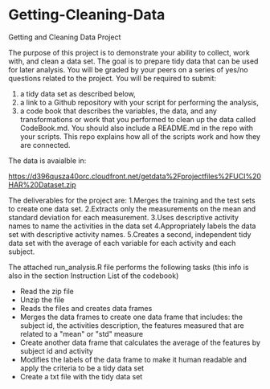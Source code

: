Getting-Cleaning-Data
=====================

Getting and Cleaning Data Project

The purpose of this project is to demonstrate your ability to collect, work with, and clean a data set.
 The goal is to prepare tidy data that can be used for later analysis. You will be graded by your peers on a 
series of yes/no questions related to the project. You will be required to submit:
1) a tidy data set as described below,
2) a link to a Github repository with your script for performing the analysis, 
3) a code book that describes the variables, the data, and any transformations or work that you performed to clean up 
the data called CodeBook.md. You should also include a README.md in the repo with your scripts. 
This repo explains how all of the scripts work and how they are connected.  

The data is avaialble in:

https://d396qusza40orc.cloudfront.net/getdata%2Fprojectfiles%2FUCI%20HAR%20Dataset.zip 


The deliverables for the project are:
1.Merges the training and the test sets to create one data set.
2.Extracts only the measurements on the mean and standard deviation for each measurement. 
3.Uses descriptive activity names to name the activities in the data set
4.Appropriately labels the data set with descriptive activity names. 
5.Creates a second, independent tidy data set with the average of each variable for each activity and each subject. 


The attached run_analysis.R file performs the following tasks (this info is also in the section Instruction List of the codebook)
- Read the zip file
- Unzip the file
- Reads the files and creates data frames
- Merges the data frames to create one data frame that includes: the subject id, the activities description, the features measured that are
 related to a "mean" or "std" measure
- Create another data frame that calculates the average of the features by subject id and activity
- Modifies the labels of the data frame to make it human readable and apply the criteria to be a tidy data set
- Create a txt file with the tidy data set


 
 

